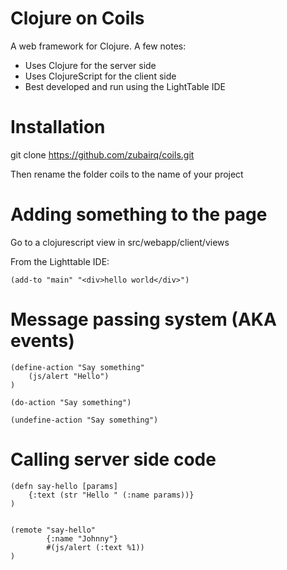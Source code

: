 Clojure on Coils
================

A web framework for Clojure. A few notes:

- Uses Clojure for the server side
- Uses ClojureScript for the client side
- Best developed and run using the LightTable IDE



Installation
============

git clone https://github.com/zubairq/coils.git

Then rename the folder coils to the name of your project




Adding something to the page
============================

Go to a clojurescript view in src/webapp/client/views

From the Lighttable IDE:

    (add-to "main" "<div>hello world</div>")




Message passing system (AKA events)
===================================

    (define-action "Say something"
        (js/alert "Hello")
    )

    (do-action "Say something")

    (undefine-action "Say something")



Calling server side code
========================

    (defn say-hello [params]
        {:text (str "Hello " (:name params))}
    )


    (remote "say-hello"
            {:name "Johnny"}
            #(js/alert (:text %1))
    )


